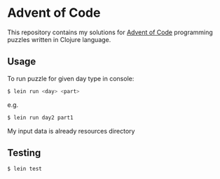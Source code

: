 # Advent of Code

This repository contains my solutions for [Advent of Code](http://adventofcode.com/) programming puzzles written in Clojure language.

## Usage

To run puzzle for given day type in console:

```bash
$ lein run <day> <part>
```

e.g.

```bash
$ lein run day2 part1
```

My input data is already resources directory

## Testing

```bash
$ lein test
```
